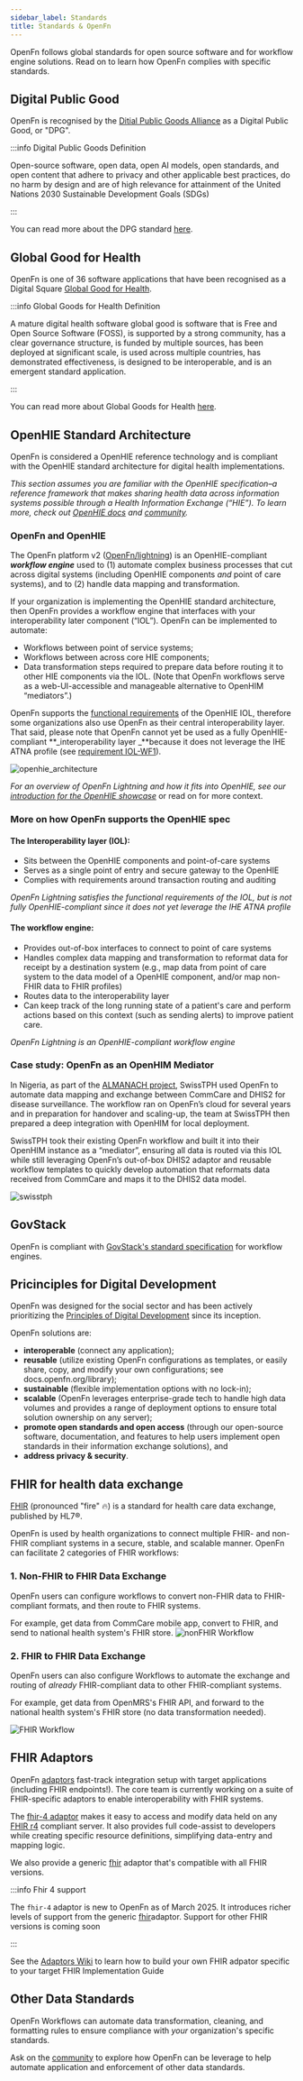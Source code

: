 ```yaml
---
sidebar_label: Standards
title: Standards & OpenFn
---
```


OpenFn follows global standards for open source software and for workflow engine
solutions. Read on to learn how OpenFn complies with specific standards.

## Digital Public Good

OpenFn is recognised by the
[Ditial Public Goods Alliance](https://digitalpublicgoods.net/) as a Digital
Public Good, or "DPG".

:::info Digital Public Goods Definition

Open-source software, open data, open AI models, open standards, and open
content that adhere to privacy and other applicable best practices, do no harm
by design and are of high relevance for attainment of the United Nations 2030
Sustainable Development Goals (SDGs)

:::

You can read more about the DPG standard
[here](https://digitalpublicgoods.net/standard/).

## Global Good for Health

OpenFn is one of 36 software applications that have been recognised as a Digital
Square
[Global Good for Health](https://wiki.digitalsquare.io/index.php/What_are_Global_Goods#:~:text=Digital%20Square%20Global%20Goods%20are,scale%2C%20are%20used%20across%20multiple).

:::info Global Goods for Health Definition

A mature digital health software global good is software that is Free and Open
Source Software (FOSS), is supported by a strong community, has a clear
governance structure, is funded by multiple sources, has been deployed at
significant scale, is used across multiple countries, has demonstrated
effectiveness, is designed to be interoperable, and is an emergent standard
application.

:::

You can read more about Global Goods for Health
[here](https://digitalsquare.org/digital-health-global-goods).

## OpenHIE Standard Architecture

OpenFn is considered a OpenHIE reference technology and is compliant with the
OpenHIE standard architecture for digital health implementations.

_This section assumes you are familiar with the OpenHIE specification–a
reference framework that makes sharing health data across information systems
possible through a Health Information Exchange (“HIE”). To learn more, check out
[OpenHIE docs](https://guides.ohie.org/arch-spec/) and
[community](https://ohie.org/)._

### OpenFn and OpenHIE

The OpenFn platform v2 ([OpenFn/lightning](https://github.com/OpenFn/)) is an
OpenHIE-compliant **_workflow engine_** used to (1) automate complex business
processes that cut across digital systems (including OpenHIE components _and_
point of care systems), and to (2) handle data mapping and transformation.

If your organization is implementing the OpenHIE standard architecture, then
OpenFn provides a workflow engine that interfaces with your interoperability
later component (“IOL”). OpenFn can be implemented to automate:

- Workflows between point of service systems;
- Workflows between across core HIE components;
- Data transformation steps required to prepare data before routing it to other
  HIE components via the IOL. (Note that OpenFn workflows serve as a
  web-UI-accessible and manageable alternative to OpenHIM “mediators”.)

OpenFn supports the
[functional requirements](https://guides.ohie.org/arch-spec/openhie-component-specifications-1/openhie-interoperability-layer-iol#openhie-iol-functional-requirements)
of the OpenHIE IOL, therefore some organizations also use OpenFn as their
central interoperability layer. That said, please note that OpenFn cannot yet be
used as a fully OpenHIE-compliant **_interoperability layer _**because it does
not leverage the IHE ATNA profile (see
[requirement IOL-WF1](https://guides.ohie.org/arch-spec/openhie-component-specifications-1/openhie-interoperability-layer-iol#openhie-iol-workflow-requirements)).

![openhie_architecture](/img/openhie_architecture.png)

_For an overview of OpenFn Lightning and how it fits into OpenHIE, see our
[introduction for the OpenHIE showcase](https://www.youtube.com/watch?v=PTRRZBYtqyc)_
or read on for more context.

### More on how OpenFn supports the OpenHIE spec

#### The Interoperability layer (IOL):

- Sits between the OpenHIE components and point-of-care systems
- Serves as a single point of entry and secure gateway to the OpenHIE
- Complies with requirements around transaction routing and auditing

_OpenFn Lightning satisfies the functional requirements of the IOL, but is not
fully OpenHIE-compliant since it does not yet leverage the IHE ATNA profile_

#### The workflow engine:

- Provides out-of-box interfaces to connect to point of care systems
- Handles complex data mapping and transformation to reformat data for receipt
  by a destination system (e.g., map data from point of care system to the data
  model of a OpenHIE component, and/or map non-FHIR data to FHIR profiles)
- Routes data to the interoperability layer
- Can keep track of the long running state of a patient's care and perform
  actions based on this context (such as sending alerts) to improve patient
  care.

_OpenFn Lightning is an OpenHIE-compliant workflow engine_

### Case study: OpenFn as an OpenHIM Mediator

In Nigeria, as part of the
[ALMANACH project](https://articles.nigeriahealthwatch.com/almanach-revolutionising-the-management-of-childhood-illnesses-in-adamawa-state/),
SwissTPH used OpenFn to automate data mapping and exchange between CommCare and
DHIS2 for disease surveillance. The workflow ran on OpenFn’s cloud for several
years and in preparation for handover and scaling-up, the team at SwissTPH then
prepared a deep integration with OpenHIM for local deployment.

SwissTPH took their existing OpenFn workflow and built it into their OpenHIM
instance as a “mediator”, ensuring all data is routed via this IOL while still
leveraging OpenFn’s out-of-box DHIS2 adaptor and reusable workflow templates to
quickly develop automation that reformats data received from CommCare and maps
it to the DHIS2 data model.

![swisstph](/img/swisstph.png)

## GovStack

OpenFn is compliant with
[GovStack's standard specification](https://govstack.gitbook.io/bb-workflow/2-description)
for workflow engines.

## Pricinciples for Digital Development

OpenFn was designed for the social sector and has been actively prioritizing the
[Principles of Digital Development](https://digitalprinciples.org/) since its
inception.

OpenFn solutions are:

- **interoperable** (connect any application);
- **reusable** (utilize existing OpenFn configurations as templates, or easily
  share, copy, and modify your own configurations; see docs.openfn.org/library);
- **sustainable** (flexible implementation options with no lock-in);
- **scalable** (OpenFn leverages enterprise-grade tech to handle high data
  volumes and provides a range of deployment options to ensure total solution
  ownership on any server);
- **promote open standards and open access** (through our open-source software,
  documentation, and features to help users implement open standards in their
  information exchange solutions), and
- **address privacy & security**.

## FHIR for health data exchange

[FHIR](https://www.hl7.org/fhir/) (pronounced "fire" 🔥) is a standard for
health care data exchange, published by HL7®.

OpenFn is used by health organizations to connect multiple FHIR- and non-FHIR
compliant systems in a secure, stable, and scalable manner. OpenFn can
facilitate 2 categories of FHIR workflows:

### 1. Non-FHIR to FHIR Data Exchange

OpenFn users can configure workflows to convert non-FHIR data to FHIR-compliant
formats, and then route to FHIR systems.

For example, get data from CommCare mobile app, convert to FHIR, and send to
national health system's FHIR store.
![nonFHIR Workflow](/img/workflow_nonfhir_fhir.png)

### 2. FHIR to FHIR Data Exchange

OpenFn users can also configure Workflows to automate the exchange and routing
of _already_ FHIR-compliant data to other FHIR-compliant systems.

For example, get data from OpenMRS's FHIR API, and forward to the national
health system's FHIR store (no data transformation needed).

![FHIR Workflow](/img/workflow_fhir_fhir.png)

## FHIR Adaptors

OpenFn [adaptors](/adaptors) fast-track integration setup with target
applications (including FHIR endpoints!). The core team is currently working on
a suite of FHIR-specific adaptors to enable interoperability with FHIR systems.

The [fhir-4 adaptor](/adaptors/fhir-4) makes it easy to access and modify data
held on any [FHIR r4](https://www.hl7.org/fhir/R4/) compliant server. It also
provides full code-assist to developers while creating specific resource
definitions, simplifying data-entry and mapping logic.

We also provide a generic [fhir](/adaptors/fhir) adaptor that's compatible with
all FHIR versions.

:::info Fhir 4 support

The `fhir-4` adaptor is new to OpenFn as of March 2025. It introduces richer
levels of support from the generic [fhir](/adaptors/fhir)adaptor. Support for
other FHIR versions is coming soon

:::

See the
[Adaptors Wiki](https://github.com/OpenFn/adaptors/wiki/Generating-Fhir-Adaptors)
to learn how to build your own FHIR adpator specific to your target FHIR
Implementation Guide

## Other Data Standards

OpenFn Workflows can automate data transformation, cleaning, and formatting
rules to ensure compliance with _your_ organization's specific standards.

Ask on the [community](https://community.openfn.org) to explore how OpenFn can
be leverage to help automate application and enforcement of other data
standards.
